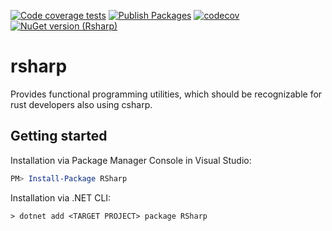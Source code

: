 
[![Code coverage tests](https://github.com/tluijken/rsharp/actions/workflows/CODE_COVERAGE_TESTS.yml/badge.svg)](https://github.com/tluijken/task-endurer/actions/workflows/CODE_COVERAGE_TESTS.yml)
[![Publish Packages](https://github.com/tluijken/rsharp/actions/workflows/PUBLISH_PACKAGES.yml/badge.svg)](https://github.com/tluijken/task-endurer/actions/workflows/PUBLISH_PACKAGES.yml)
[![codecov](https://codecov.io/gh/tluijken/rsharp/branch/main/graph/badge.svg?token=1KRH6M0ZIK)](https://codecov.io/gh/tluijken/task-endurer)
[![NuGet version (Rsharp)](https://img.shields.io/nuget/v/Rsharp.svg?style=flat-square)](https://www.nuget.org/packages/RSharp/)

# rsharp
Provides functional programming utilities, which should be recognizable for rust developers also using csharp.

## Getting started

Installation via Package Manager Console in Visual Studio:

```powershell
PM> Install-Package RSharp
```

Installation via .NET CLI:

```console
> dotnet add <TARGET PROJECT> package RSharp
```